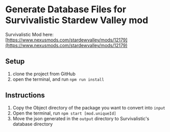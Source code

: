 # Generate Database Files for Survivalistic Stardew Valley mod

Survivalistic Mod here: [https://www.nexusmods.com/stardewvalley/mods/12179](https://www.nexusmods.com/stardewvalley/mods/12179)

## Setup
1. clone the project from GitHub
2. open the terminal, and run `npm run install`

## Instructions
1. Copy the Object directory of the package you want to convert into `input`
2. Open the terminal, run `npm start [mod.uniqueId]`
3. Move the json generated in the `output` directory to Survivalistic's database directory
